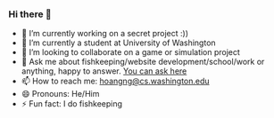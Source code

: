 ### Hi there 👋

- 🔭 I’m currently working on a secret project :))
- 🌱 I’m currently a student at University of Washington
- 👯 I’m looking to collaborate on a game or simulation project
- 💬 Ask me about fishkeeping/website development/school/work or anything, happy to answer. [You can ask here](https://ask.fm/phaybuccc)
- 📫 How to reach me: hoangng@cs.washington.edu
- 😄 Pronouns: He/Him
- ⚡ Fun fact: I do fishkeeping

